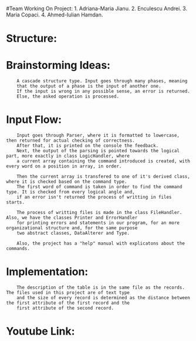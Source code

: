 #Team Working On Project: 
	1. Adriana-Maria Jianu.
	2. Enculescu Andrei.
	3. Maria Copaci.
	4. Ahmed-Iulian Hamdan.

# Structure:

#	Brainstorming Ideas:
		A cascade structure type. Input goes through many phases, meaning
		that the output of a phase is the input of another one. 
		If the input is wrong in any possible sense, an error is returned. 
		Else, the asked operation is processed.

#	Input Flow:
		Input goes through Parser, where it is formatted to lowercase, then returned for actual checking of correctness.
		After that, it is printed on the console the feedback.
		Next, the output of the parsing is pointed towards the logical part, more exactly in class LogicHandler, where 
		a current array containing the command introduced is created, with every word on a position in array, in order.
		
		Then the current array is transfered to one of it's derived class, where it is checked based on the command type.
		The first word of command is taken in order to find the command type. It is checked from every logical angle and, 
		if an error isn't returned the process of writting in files starts.

		The process of writting files is made in the class FileHandler. Also, we have the classes Printer and ErrorHandler
		for printing errors and statements in our program, for an more organizational structure and, for the same purpose 
		two abstract classes, DataAlterer and Type.

		Also, the project has a "help" manual with explicatons about the commands.


#	Implementation:
		The description of the table is in the same file as the records. The files used in this project are of text type
		and the size of every record is determined as the distance between the first attribute of the first record and the 
		first attribute of the second record.

#	Youtube Link:
	